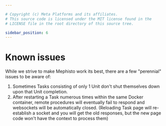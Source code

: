 ```yaml
---

# Copyright (c) Meta Platforms and its affiliates.
# This source code is licensed under the MIT license found in the
# LICENSE file in the root directory of this source tree.

sidebar_position: 6
---
```


# Known issues

While we strive to make Mephisto work its best, there are a few "perennial" issues to be aware of:

1. Sometimes Tasks consisting of only 1 Unit don't shut themselves down upon that Unit completion.
2. After restarting a Task numerous times within the same Docker container, 
remote procedures will eventually fail to respond and websockets will be automatically closed. 
(Reloading Task page will re-establish a socket and you will get the old responses, but the new page code won't have the context to process them)
